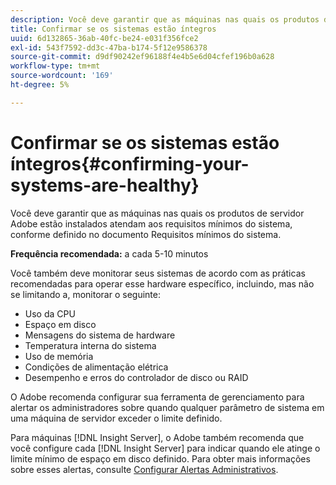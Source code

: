 ```yaml
---
description: Você deve garantir que as máquinas nas quais os produtos de servidor Adobe estão instalados atendam aos requisitos mínimos do sistema, conforme definido no documento Requisitos mínimos do sistema.
title: Confirmar se os sistemas estão íntegros
uuid: 6d132865-36ab-40fc-be24-e031f356fce2
exl-id: 543f7592-dd3c-47ba-b174-5f12e9586378
source-git-commit: d9df90242ef96188f4e4b5e6d04cfef196b0a628
workflow-type: tm+mt
source-wordcount: '169'
ht-degree: 5%

---
```


# Confirmar se os sistemas estão íntegros{#confirming-your-systems-are-healthy}

Você deve garantir que as máquinas nas quais os produtos de servidor Adobe estão instalados atendam aos requisitos mínimos do sistema, conforme definido no documento Requisitos mínimos do sistema.

**Frequência recomendada:** a cada 5-10 minutos

Você também deve monitorar seus sistemas de acordo com as práticas recomendadas para operar esse hardware específico, incluindo, mas não se limitando a, monitorar o seguinte:

* Uso da CPU
* Espaço em disco
* Mensagens do sistema de hardware
* Temperatura interna do sistema
* Uso de memória
* Condições de alimentação elétrica
* Desempenho e erros do controlador de disco ou RAID

O Adobe recomenda configurar sua ferramenta de gerenciamento para alertar os administradores sobre quando qualquer parâmetro de sistema em uma máquina de servidor exceder o limite definido.

Para máquinas [!DNL Insight Server], o Adobe também recomenda que você configure cada [!DNL Insight Server] para indicar quando ele atinge o limite mínimo de espaço em disco definido. Para obter mais informações sobre esses alertas, consulte [Configurar Alertas Administrativos](../../../home/c-inst-svr/c-admin-inst-svr/t-config-adm-alrts.md#task-0858f588da4941aa9d4952f6592681aa).
